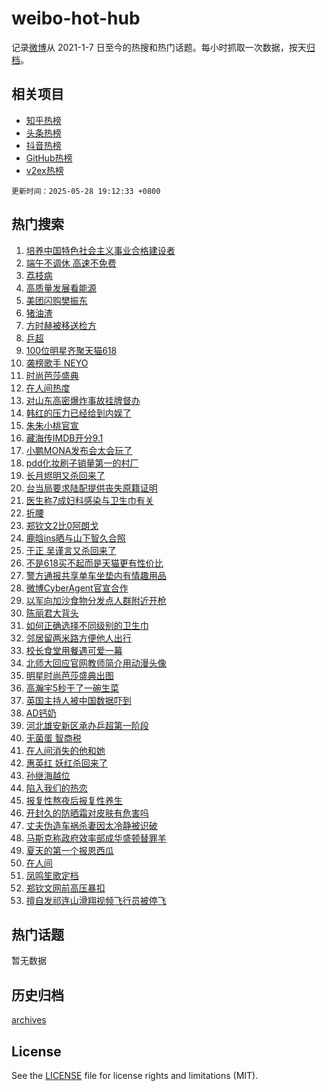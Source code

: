 # weibo-hot-hub

记录[微博](https://www.weibo.com)从 2021-1-7 日至今的热搜和热门话题。每小时抓取一次数据，按天[归档](archives)。

## 相关项目

- [知乎热榜](https://github.com/lonnyzhang423/zhihu-hot-hub)
- [头条热榜](https://github.com/lonnyzhang423/toutiao-hot-hub)
- [抖音热榜](https://github.com/lonnyzhang423/douyin-hot-hub)
- [GitHub热榜](https://github.com/lonnyzhang423/github-hot-hub)
- [v2ex热榜](https://github.com/lonnyzhang423/v2ex-hot-hub)


`更新时间：2025-05-28 19:12:33 +0800`

## 热门搜索

1. [培养中国特色社会主义事业合格建设者](https://m.weibo.cn/search?containerid=100103type%3D1%26t%3D10%26q%3D%23%E5%9F%B9%E5%85%BB%E4%B8%AD%E5%9B%BD%E7%89%B9%E8%89%B2%E7%A4%BE%E4%BC%9A%E4%B8%BB%E4%B9%89%E4%BA%8B%E4%B8%9A%E5%90%88%E6%A0%BC%E5%BB%BA%E8%AE%BE%E8%80%85%23&stream_entry_id=51&isnewpage=1&extparam=seat%3D1%26filter_type%3Drealtimehot%26stream_entry_id%3D51%26c_type%3D51%26pos%3D0%26cate%3D10103%26dgr%3D0%26q%3D%2523%25E5%259F%25B9%25E5%2585%25BB%25E4%25B8%25AD%25E5%259B%25BD%25E7%2589%25B9%25E8%2589%25B2%25E7%25A4%25BE%25E4%25BC%259A%25E4%25B8%25BB%25E4%25B9%2589%25E4%25BA%258B%25E4%25B8%259A%25E5%2590%2588%25E6%25A0%25BC%25E5%25BB%25BA%25E8%25AE%25BE%25E8%2580%2585%2523%26display_time%3D1748430752%26pre_seqid%3D1748430752308037637034)
1. [端午不调休 高速不免费](https://m.weibo.cn/search?containerid=100103type%3D1%26t%3D10%26q%3D%E7%AB%AF%E5%8D%88%E4%B8%8D%E8%B0%83%E4%BC%91+%E9%AB%98%E9%80%9F%E4%B8%8D%E5%85%8D%E8%B4%B9&stream_entry_id=31&isnewpage=1&extparam=seat%3D1%26lcate%3D5001%26pos%3D0%26q%3D%25E7%25AB%25AF%25E5%258D%2588%25E4%25B8%258D%25E8%25B0%2583%25E4%25BC%2591%2520%25E9%25AB%2598%25E9%2580%259F%25E4%25B8%258D%25E5%2585%258D%25E8%25B4%25B9%26dgr%3D0%26stream_entry_id%3D31%26band_rank%3D1%26c_type%3D31%26realpos%3D1%26cate%3D5001%26filter_type%3Drealtimehot%26flag%3D2%26display_time%3D1748430752%26pre_seqid%3D1748430752308037637034)
1. [荔枝病](https://m.weibo.cn/search?containerid=100103type%3D1%26t%3D10%26q%3D%E8%8D%94%E6%9E%9D%E7%97%85&stream_entry_id=31&isnewpage=1&extparam=seat%3D1%26lcate%3D5001%26pos%3D1%26q%3D%25E8%258D%2594%25E6%259E%259D%25E7%2597%2585%26dgr%3D0%26stream_entry_id%3D31%26band_rank%3D2%26c_type%3D31%26realpos%3D2%26cate%3D5001%26filter_type%3Drealtimehot%26flag%3D2%26display_time%3D1748430752%26pre_seqid%3D1748430752308037637034)
1. [高质量发展看能源](https://m.weibo.cn/search?containerid=100103type%3D1%26t%3D10%26q%3D%23%E9%AB%98%E8%B4%A8%E9%87%8F%E5%8F%91%E5%B1%95%E7%9C%8B%E8%83%BD%E6%BA%90%23&stream_entry_id=31&isnewpage=1&extparam=seat%3D1%26lcate%3D5001%26pos%3D2%26q%3D%2523%25E9%25AB%2598%25E8%25B4%25A8%25E9%2587%258F%25E5%258F%2591%25E5%25B1%2595%25E7%259C%258B%25E8%2583%25BD%25E6%25BA%2590%2523%26dgr%3D0%26stream_entry_id%3D31%26band_rank%3D3%26c_type%3D31%26realpos%3D3%26cate%3D5001%26filter_type%3Drealtimehot%26flag%3D1%26display_time%3D1748430752%26pre_seqid%3D1748430752308037637034)
1. [美团闪购樊振东](https://m.weibo.cn/search?containerid=100103type%3D1%26t%3D10%26q%3D%23%E7%BE%8E%E5%9B%A2%E9%97%AA%E8%B4%AD%E6%A8%8A%E6%8C%AF%E4%B8%9C%23&stream_entry_id=31&isnewpage=1&extparam=seat%3D1%26lcate%3D5001%26adid%3D287794%26topic_ad%3D1%26q%3D%2523%25E7%25BE%258E%25E5%259B%25A2%25E9%2597%25AA%25E8%25B4%25AD%25E6%25A8%258A%25E6%258C%25AF%25E4%25B8%259C%2523%26dgr%3D0%26stream_entry_id%3D31%26c_type%3D31%26filter_type%3Drealtimehot%26band_rank%3D4%26cate%3D5001%26is_ad_pos%3D1%26pos%3D3%26display_time%3D1748430752%26pre_seqid%3D1748430752308037637034)
1. [猪油渣](https://m.weibo.cn/search?containerid=100103type%3D1%26t%3D10%26q%3D%E7%8C%AA%E6%B2%B9%E6%B8%A3&stream_entry_id=31&isnewpage=1&extparam=seat%3D1%26lcate%3D5001%26pos%3D4%26q%3D%25E7%258C%25AA%25E6%25B2%25B9%25E6%25B8%25A3%26dgr%3D0%26stream_entry_id%3D31%26band_rank%3D4%26c_type%3D31%26realpos%3D4%26cate%3D5001%26filter_type%3Drealtimehot%26flag%3D0%26display_time%3D1748430752%26pre_seqid%3D1748430752308037637034)
1. [方时赫被移送检方](https://m.weibo.cn/search?containerid=100103type%3D1%26t%3D10%26q%3D%23%E6%96%B9%E6%97%B6%E8%B5%AB%E8%A2%AB%E7%A7%BB%E9%80%81%E6%A3%80%E6%96%B9%23&stream_entry_id=31&isnewpage=1&extparam=seat%3D1%26lcate%3D5001%26pos%3D5%26q%3D%2523%25E6%2596%25B9%25E6%2597%25B6%25E8%25B5%25AB%25E8%25A2%25AB%25E7%25A7%25BB%25E9%2580%2581%25E6%25A3%2580%25E6%2596%25B9%2523%26dgr%3D0%26stream_entry_id%3D31%26band_rank%3D5%26c_type%3D31%26realpos%3D5%26cate%3D5001%26filter_type%3Drealtimehot%26flag%3D1%26display_time%3D1748430752%26pre_seqid%3D1748430752308037637034)
1. [乒超](https://m.weibo.cn/search?containerid=100103type%3D1%26t%3D10%26q%3D%E4%B9%92%E8%B6%85&stream_entry_id=31&isnewpage=1&extparam=seat%3D1%26lcate%3D5001%26pos%3D6%26q%3D%25E4%25B9%2592%25E8%25B6%2585%26dgr%3D0%26stream_entry_id%3D31%26band_rank%3D6%26c_type%3D31%26realpos%3D6%26cate%3D5001%26filter_type%3Drealtimehot%26flag%3D1%26display_time%3D1748430752%26pre_seqid%3D1748430752308037637034)
1. [100位明星齐聚天猫618](https://m.weibo.cn/search?containerid=100103type%3D1%26t%3D10%26q%3D%23100%E4%BD%8D%E6%98%8E%E6%98%9F%E9%BD%90%E8%81%9A%E5%A4%A9%E7%8C%AB618%23&stream_entry_id=31&isnewpage=1&extparam=seat%3D1%26lcate%3D5001%26adid%3D287815%26topic_ad%3D1%26q%3D%2523100%25E4%25BD%258D%25E6%2598%258E%25E6%2598%259F%25E9%25BD%2590%25E8%2581%259A%25E5%25A4%25A9%25E7%258C%25AB618%2523%26dgr%3D0%26stream_entry_id%3D31%26c_type%3D31%26filter_type%3Drealtimehot%26band_rank%3D7%26cate%3D5001%26is_ad_pos%3D1%26pos%3D7%26display_time%3D1748430752%26pre_seqid%3D1748430752308037637034)
1. [袭榜歌手 NEYO](https://m.weibo.cn/search?containerid=100103type%3D1%26t%3D10%26q%3D%E8%A2%AD%E6%A6%9C%E6%AD%8C%E6%89%8B+NEYO&stream_entry_id=31&isnewpage=1&extparam=seat%3D1%26lcate%3D5001%26pos%3D8%26q%3D%25E8%25A2%25AD%25E6%25A6%259C%25E6%25AD%258C%25E6%2589%258B%2520NEYO%26dgr%3D0%26stream_entry_id%3D31%26band_rank%3D7%26c_type%3D31%26realpos%3D7%26cate%3D5001%26filter_type%3Drealtimehot%26flag%3D1%26display_time%3D1748430752%26pre_seqid%3D1748430752308037637034)
1. [时尚芭莎盛典](https://m.weibo.cn/search?containerid=100103type%3D1%26t%3D10%26q%3D%E6%97%B6%E5%B0%9A%E8%8A%AD%E8%8E%8E%E7%9B%9B%E5%85%B8&stream_entry_id=31&isnewpage=1&extparam=seat%3D1%26lcate%3D5001%26pos%3D9%26q%3D%25E6%2597%25B6%25E5%25B0%259A%25E8%258A%25AD%25E8%258E%258E%25E7%259B%259B%25E5%2585%25B8%26dgr%3D0%26stream_entry_id%3D31%26band_rank%3D8%26c_type%3D31%26realpos%3D8%26cate%3D5001%26filter_type%3Drealtimehot%26flag%3D16%26display_time%3D1748430752%26pre_seqid%3D1748430752308037637034)
1. [在人间热度](https://m.weibo.cn/search?containerid=100103type%3D1%26t%3D10%26q%3D%23%E5%9C%A8%E4%BA%BA%E9%97%B4%E7%83%AD%E5%BA%A6%23&stream_entry_id=31&isnewpage=1&extparam=seat%3D1%26lcate%3D5001%26pos%3D10%26q%3D%2523%25E5%259C%25A8%25E4%25BA%25BA%25E9%2597%25B4%25E7%2583%25AD%25E5%25BA%25A6%2523%26dgr%3D0%26stream_entry_id%3D31%26band_rank%3D9%26c_type%3D31%26realpos%3D9%26cate%3D5001%26filter_type%3Drealtimehot%26flag%3D1%26display_time%3D1748430752%26pre_seqid%3D1748430752308037637034)
1. [对山东高密爆炸事故挂牌督办](https://m.weibo.cn/search?containerid=100103type%3D1%26t%3D10%26q%3D%23%E5%AF%B9%E5%B1%B1%E4%B8%9C%E9%AB%98%E5%AF%86%E7%88%86%E7%82%B8%E4%BA%8B%E6%95%85%E6%8C%82%E7%89%8C%E7%9D%A3%E5%8A%9E%23&stream_entry_id=31&isnewpage=1&extparam=seat%3D1%26lcate%3D5001%26pos%3D11%26q%3D%2523%25E5%25AF%25B9%25E5%25B1%25B1%25E4%25B8%259C%25E9%25AB%2598%25E5%25AF%2586%25E7%2588%2586%25E7%2582%25B8%25E4%25BA%258B%25E6%2595%2585%25E6%258C%2582%25E7%2589%258C%25E7%259D%25A3%25E5%258A%259E%2523%26dgr%3D0%26stream_entry_id%3D31%26band_rank%3D10%26c_type%3D31%26realpos%3D10%26cate%3D5001%26filter_type%3Drealtimehot%26flag%3D1%26display_time%3D1748430752%26pre_seqid%3D1748430752308037637034)
1. [韩红的压力已经给到内娱了](https://m.weibo.cn/search?containerid=100103type%3D1%26t%3D10%26q%3D%E9%9F%A9%E7%BA%A2%E7%9A%84%E5%8E%8B%E5%8A%9B%E5%B7%B2%E7%BB%8F%E7%BB%99%E5%88%B0%E5%86%85%E5%A8%B1%E4%BA%86&stream_entry_id=31&isnewpage=1&extparam=seat%3D1%26lcate%3D5001%26pos%3D12%26q%3D%25E9%259F%25A9%25E7%25BA%25A2%25E7%259A%2584%25E5%258E%258B%25E5%258A%259B%25E5%25B7%25B2%25E7%25BB%258F%25E7%25BB%2599%25E5%2588%25B0%25E5%2586%2585%25E5%25A8%25B1%25E4%25BA%2586%26dgr%3D0%26stream_entry_id%3D31%26band_rank%3D11%26c_type%3D31%26realpos%3D11%26cate%3D5001%26filter_type%3Drealtimehot%26flag%3D2%26display_time%3D1748430752%26pre_seqid%3D1748430752308037637034)
1. [朱朱小桃官宣](https://m.weibo.cn/search?containerid=100103type%3D1%26t%3D10%26q%3D%23%E6%9C%B1%E6%9C%B1%E5%B0%8F%E6%A1%83%E5%AE%98%E5%AE%A3%23&stream_entry_id=31&isnewpage=1&extparam=seat%3D1%26lcate%3D5001%26pos%3D13%26q%3D%2523%25E6%259C%25B1%25E6%259C%25B1%25E5%25B0%258F%25E6%25A1%2583%25E5%25AE%2598%25E5%25AE%25A3%2523%26dgr%3D0%26stream_entry_id%3D31%26band_rank%3D12%26c_type%3D31%26realpos%3D12%26cate%3D5001%26filter_type%3Drealtimehot%26flag%3D2%26display_time%3D1748430752%26pre_seqid%3D1748430752308037637034)
1. [藏海传IMDB开分9.1](https://m.weibo.cn/search?containerid=100103type%3D1%26t%3D10%26q%3D%E8%97%8F%E6%B5%B7%E4%BC%A0IMDB%E5%BC%80%E5%88%869.1&stream_entry_id=31&isnewpage=1&extparam=seat%3D1%26lcate%3D5001%26pos%3D14%26q%3D%25E8%2597%258F%25E6%25B5%25B7%25E4%25BC%25A0IMDB%25E5%25BC%2580%25E5%2588%25869.1%26dgr%3D0%26stream_entry_id%3D31%26band_rank%3D13%26c_type%3D31%26realpos%3D13%26cate%3D5001%26filter_type%3Drealtimehot%26flag%3D0%26display_time%3D1748430752%26pre_seqid%3D1748430752308037637034)
1. [小鹏MONA发布会太会玩了](https://m.weibo.cn/search?containerid=100103type%3D1%26t%3D10%26q%3D%23%E5%B0%8F%E9%B9%8FMONA%E5%8F%91%E5%B8%83%E4%BC%9A%E5%A4%AA%E4%BC%9A%E7%8E%A9%E4%BA%86%23&stream_entry_id=31&isnewpage=1&extparam=seat%3D1%26lcate%3D5001%26pos%3D15%26q%3D%2523%25E5%25B0%258F%25E9%25B9%258FMONA%25E5%258F%2591%25E5%25B8%2583%25E4%25BC%259A%25E5%25A4%25AA%25E4%25BC%259A%25E7%258E%25A9%25E4%25BA%2586%2523%26dgr%3D0%26stream_entry_id%3D31%26band_rank%3D14%26c_type%3D31%26realpos%3D14%26cate%3D5001%26filter_type%3Drealtimehot%26flag%3D1%26display_time%3D1748430752%26pre_seqid%3D1748430752308037637034)
1. [pdd化妆刷子销量第一的村厂](https://m.weibo.cn/search?containerid=100103type%3D1%26t%3D10%26q%3D%23pdd%E5%8C%96%E5%A6%86%E5%88%B7%E5%AD%90%E9%94%80%E9%87%8F%E7%AC%AC%E4%B8%80%E7%9A%84%E6%9D%91%E5%8E%82%23&stream_entry_id=31&isnewpage=1&extparam=seat%3D1%26lcate%3D5001%26adid%3D288071%26pos%3D16%26realpos%3D15%26dgr%3D0%26stream_entry_id%3D31%26c_type%3D31%26filter_type%3Drealtimehot%26band_rank%3D15%26cate%3D5001%26q%3D%2523pdd%25E5%258C%2596%25E5%25A6%2586%25E5%2588%25B7%25E5%25AD%2590%25E9%2594%2580%25E9%2587%258F%25E7%25AC%25AC%25E4%25B8%2580%25E7%259A%2584%25E6%259D%2591%25E5%258E%2582%2523%26flag%3D1%26display_time%3D1748430752%26pre_seqid%3D1748430752308037637034)
1. [长月烬明又杀回来了](https://m.weibo.cn/search?containerid=100103type%3D1%26t%3D10%26q%3D%E9%95%BF%E6%9C%88%E7%83%AC%E6%98%8E%E5%8F%88%E6%9D%80%E5%9B%9E%E6%9D%A5%E4%BA%86&stream_entry_id=31&isnewpage=1&extparam=seat%3D1%26lcate%3D5001%26pos%3D17%26q%3D%25E9%2595%25BF%25E6%259C%2588%25E7%2583%25AC%25E6%2598%258E%25E5%258F%2588%25E6%259D%2580%25E5%259B%259E%25E6%259D%25A5%25E4%25BA%2586%26dgr%3D0%26stream_entry_id%3D31%26band_rank%3D16%26c_type%3D31%26realpos%3D16%26cate%3D5001%26filter_type%3Drealtimehot%26flag%3D0%26display_time%3D1748430752%26pre_seqid%3D1748430752308037637034)
1. [台当局要求陆配提供丧失原籍证明](https://m.weibo.cn/search?containerid=100103type%3D1%26t%3D10%26q%3D%23%E5%8F%B0%E5%BD%93%E5%B1%80%E8%A6%81%E6%B1%82%E9%99%86%E9%85%8D%E6%8F%90%E4%BE%9B%E4%B8%A7%E5%A4%B1%E5%8E%9F%E7%B1%8D%E8%AF%81%E6%98%8E%23&stream_entry_id=31&isnewpage=1&extparam=seat%3D1%26lcate%3D5001%26pos%3D18%26q%3D%2523%25E5%258F%25B0%25E5%25BD%2593%25E5%25B1%2580%25E8%25A6%2581%25E6%25B1%2582%25E9%2599%2586%25E9%2585%258D%25E6%258F%2590%25E4%25BE%259B%25E4%25B8%25A7%25E5%25A4%25B1%25E5%258E%259F%25E7%25B1%258D%25E8%25AF%2581%25E6%2598%258E%2523%26dgr%3D0%26stream_entry_id%3D31%26band_rank%3D17%26c_type%3D31%26realpos%3D17%26cate%3D5001%26filter_type%3Drealtimehot%26flag%3D0%26display_time%3D1748430752%26pre_seqid%3D1748430752308037637034)
1. [医生称7成妇科感染与卫生巾有关](https://m.weibo.cn/search?containerid=100103type%3D1%26t%3D10%26q%3D%23%E5%8C%BB%E7%94%9F%E7%A7%B07%E6%88%90%E5%A6%87%E7%A7%91%E6%84%9F%E6%9F%93%E4%B8%8E%E5%8D%AB%E7%94%9F%E5%B7%BE%E6%9C%89%E5%85%B3%23&stream_entry_id=31&isnewpage=1&extparam=seat%3D1%26lcate%3D5001%26pos%3D19%26q%3D%2523%25E5%258C%25BB%25E7%2594%259F%25E7%25A7%25B07%25E6%2588%2590%25E5%25A6%2587%25E7%25A7%2591%25E6%2584%259F%25E6%259F%2593%25E4%25B8%258E%25E5%258D%25AB%25E7%2594%259F%25E5%25B7%25BE%25E6%259C%2589%25E5%2585%25B3%2523%26dgr%3D0%26stream_entry_id%3D31%26band_rank%3D18%26c_type%3D31%26realpos%3D18%26cate%3D5001%26filter_type%3Drealtimehot%26flag%3D0%26display_time%3D1748430752%26pre_seqid%3D1748430752308037637034)
1. [折腰](https://m.weibo.cn/search?containerid=100103type%3D1%26t%3D10%26q%3D%E6%8A%98%E8%85%B0&stream_entry_id=31&isnewpage=1&extparam=seat%3D1%26lcate%3D5001%26pos%3D20%26q%3D%25E6%258A%2598%25E8%2585%25B0%26dgr%3D0%26stream_entry_id%3D31%26band_rank%3D19%26c_type%3D31%26realpos%3D19%26cate%3D5001%26filter_type%3Drealtimehot%26flag%3D1%26display_time%3D1748430752%26pre_seqid%3D1748430752308037637034)
1. [郑钦文2比0阿朗戈](https://m.weibo.cn/search?containerid=100103type%3D1%26t%3D10%26q%3D%23%E9%83%91%E9%92%A6%E6%96%872%E6%AF%940%E9%98%BF%E6%9C%97%E6%88%88%23&stream_entry_id=31&isnewpage=1&extparam=seat%3D1%26lcate%3D5001%26pos%3D21%26q%3D%2523%25E9%2583%2591%25E9%2592%25A6%25E6%2596%25872%25E6%25AF%25940%25E9%2598%25BF%25E6%259C%2597%25E6%2588%2588%2523%26dgr%3D0%26stream_entry_id%3D31%26band_rank%3D20%26c_type%3D31%26realpos%3D20%26cate%3D5001%26filter_type%3Drealtimehot%26flag%3D1%26display_time%3D1748430752%26pre_seqid%3D1748430752308037637034)
1. [鹿晗ins晒与山下智久合照](https://m.weibo.cn/search?containerid=100103type%3D1%26t%3D10%26q%3D%23%E9%B9%BF%E6%99%97ins%E6%99%92%E4%B8%8E%E5%B1%B1%E4%B8%8B%E6%99%BA%E4%B9%85%E5%90%88%E7%85%A7%23&stream_entry_id=31&isnewpage=1&extparam=seat%3D1%26lcate%3D5001%26pos%3D22%26q%3D%2523%25E9%25B9%25BF%25E6%2599%2597ins%25E6%2599%2592%25E4%25B8%258E%25E5%25B1%25B1%25E4%25B8%258B%25E6%2599%25BA%25E4%25B9%2585%25E5%2590%2588%25E7%2585%25A7%2523%26dgr%3D0%26stream_entry_id%3D31%26band_rank%3D21%26c_type%3D31%26realpos%3D21%26cate%3D5001%26filter_type%3Drealtimehot%26flag%3D2%26display_time%3D1748430752%26pre_seqid%3D1748430752308037637034)
1. [于正 吴谨言又杀回来了](https://m.weibo.cn/search?containerid=100103type%3D1%26t%3D10%26q%3D%E4%BA%8E%E6%AD%A3+%E5%90%B4%E8%B0%A8%E8%A8%80%E5%8F%88%E6%9D%80%E5%9B%9E%E6%9D%A5%E4%BA%86&stream_entry_id=31&isnewpage=1&extparam=seat%3D1%26lcate%3D5001%26pos%3D23%26q%3D%25E4%25BA%258E%25E6%25AD%25A3%2520%25E5%2590%25B4%25E8%25B0%25A8%25E8%25A8%2580%25E5%258F%2588%25E6%259D%2580%25E5%259B%259E%25E6%259D%25A5%25E4%25BA%2586%26dgr%3D0%26stream_entry_id%3D31%26band_rank%3D22%26c_type%3D31%26realpos%3D22%26cate%3D5001%26filter_type%3Drealtimehot%26flag%3D1%26display_time%3D1748430752%26pre_seqid%3D1748430752308037637034)
1. [不是618买不起而是天猫更有性价比](https://m.weibo.cn/search?containerid=100103type%3D1%26t%3D10%26q%3D%23%E4%B8%8D%E6%98%AF618%E4%B9%B0%E4%B8%8D%E8%B5%B7%E8%80%8C%E6%98%AF%E5%A4%A9%E7%8C%AB%E6%9B%B4%E6%9C%89%E6%80%A7%E4%BB%B7%E6%AF%94%23&stream_entry_id=31&isnewpage=1&extparam=seat%3D1%26lcate%3D5001%26pos%3D24%26q%3D%2523%25E4%25B8%258D%25E6%2598%25AF618%25E4%25B9%25B0%25E4%25B8%258D%25E8%25B5%25B7%25E8%2580%258C%25E6%2598%25AF%25E5%25A4%25A9%25E7%258C%25AB%25E6%259B%25B4%25E6%259C%2589%25E6%2580%25A7%25E4%25BB%25B7%25E6%25AF%2594%2523%26dgr%3D0%26stream_entry_id%3D31%26band_rank%3D23%26c_type%3D31%26realpos%3D23%26cate%3D5001%26filter_type%3Drealtimehot%26flag%3D1%26display_time%3D1748430752%26pre_seqid%3D1748430752308037637034)
1. [警方通报共享单车坐垫内有情趣用品](https://m.weibo.cn/search?containerid=100103type%3D1%26t%3D10%26q%3D%23%E8%AD%A6%E6%96%B9%E9%80%9A%E6%8A%A5%E5%85%B1%E4%BA%AB%E5%8D%95%E8%BD%A6%E5%9D%90%E5%9E%AB%E5%86%85%E6%9C%89%E6%83%85%E8%B6%A3%E7%94%A8%E5%93%81%23&stream_entry_id=31&isnewpage=1&extparam=seat%3D1%26lcate%3D5001%26pos%3D25%26q%3D%2523%25E8%25AD%25A6%25E6%2596%25B9%25E9%2580%259A%25E6%258A%25A5%25E5%2585%25B1%25E4%25BA%25AB%25E5%258D%2595%25E8%25BD%25A6%25E5%259D%2590%25E5%259E%25AB%25E5%2586%2585%25E6%259C%2589%25E6%2583%2585%25E8%25B6%25A3%25E7%2594%25A8%25E5%2593%2581%2523%26dgr%3D0%26stream_entry_id%3D31%26band_rank%3D24%26c_type%3D31%26realpos%3D24%26cate%3D5001%26filter_type%3Drealtimehot%26flag%3D0%26display_time%3D1748430752%26pre_seqid%3D1748430752308037637034)
1. [微博CyberAgent官宣合作](https://m.weibo.cn/search?containerid=100103type%3D1%26t%3D10%26q%3D%23%E5%BE%AE%E5%8D%9ACyberAgent%E5%AE%98%E5%AE%A3%E5%90%88%E4%BD%9C%23&stream_entry_id=31&isnewpage=1&extparam=seat%3D1%26lcate%3D5001%26pos%3D26%26q%3D%2523%25E5%25BE%25AE%25E5%258D%259ACyberAgent%25E5%25AE%2598%25E5%25AE%25A3%25E5%2590%2588%25E4%25BD%259C%2523%26dgr%3D0%26stream_entry_id%3D31%26band_rank%3D25%26c_type%3D31%26realpos%3D25%26cate%3D5001%26filter_type%3Drealtimehot%26flag%3D1%26display_time%3D1748430752%26pre_seqid%3D1748430752308037637034)
1. [以军向加沙食物分发点人群附近开枪](https://m.weibo.cn/search?containerid=100103type%3D1%26t%3D10%26q%3D%23%E4%BB%A5%E5%86%9B%E5%90%91%E5%8A%A0%E6%B2%99%E9%A3%9F%E7%89%A9%E5%88%86%E5%8F%91%E7%82%B9%E4%BA%BA%E7%BE%A4%E9%99%84%E8%BF%91%E5%BC%80%E6%9E%AA%23&stream_entry_id=31&isnewpage=1&extparam=seat%3D1%26lcate%3D5001%26pos%3D27%26q%3D%2523%25E4%25BB%25A5%25E5%2586%259B%25E5%2590%2591%25E5%258A%25A0%25E6%25B2%2599%25E9%25A3%259F%25E7%2589%25A9%25E5%2588%2586%25E5%258F%2591%25E7%2582%25B9%25E4%25BA%25BA%25E7%25BE%25A4%25E9%2599%2584%25E8%25BF%2591%25E5%25BC%2580%25E6%259E%25AA%2523%26dgr%3D0%26stream_entry_id%3D31%26band_rank%3D26%26c_type%3D31%26realpos%3D26%26cate%3D5001%26filter_type%3Drealtimehot%26flag%3D1%26display_time%3D1748430752%26pre_seqid%3D1748430752308037637034)
1. [陈丽君大背头](https://m.weibo.cn/search?containerid=100103type%3D1%26t%3D10%26q%3D%E9%99%88%E4%B8%BD%E5%90%9B%E5%A4%A7%E8%83%8C%E5%A4%B4&stream_entry_id=31&isnewpage=1&extparam=seat%3D1%26lcate%3D5001%26pos%3D28%26q%3D%25E9%2599%2588%25E4%25B8%25BD%25E5%2590%259B%25E5%25A4%25A7%25E8%2583%258C%25E5%25A4%25B4%26dgr%3D0%26stream_entry_id%3D31%26band_rank%3D27%26c_type%3D31%26realpos%3D27%26cate%3D5001%26filter_type%3Drealtimehot%26flag%3D1%26display_time%3D1748430752%26pre_seqid%3D1748430752308037637034)
1. [如何正确选择不同级别的卫生巾](https://m.weibo.cn/search?containerid=100103type%3D1%26t%3D10%26q%3D%E5%A6%82%E4%BD%95%E6%AD%A3%E7%A1%AE%E9%80%89%E6%8B%A9%E4%B8%8D%E5%90%8C%E7%BA%A7%E5%88%AB%E7%9A%84%E5%8D%AB%E7%94%9F%E5%B7%BE&stream_entry_id=31&isnewpage=1&extparam=seat%3D1%26lcate%3D5001%26flag%3D1%26band_rank%3D28%26realpos%3D28%26dgr%3D0%26stream_entry_id%3D31%26c_type%3D31%26is_ai_ask%3D1%26q%3D%25E5%25A6%2582%25E4%25BD%2595%25E6%25AD%25A3%25E7%25A1%25AE%25E9%2580%2589%25E6%258B%25A9%25E4%25B8%258D%25E5%2590%258C%25E7%25BA%25A7%25E5%2588%25AB%25E7%259A%2584%25E5%258D%25AB%25E7%2594%259F%25E5%25B7%25BE%26cate%3D5001%26filter_type%3Drealtimehot%26pos%3D29%26display_time%3D1748430752%26pre_seqid%3D1748430752308037637034)
1. [邻居留两米路方便他人出行](https://m.weibo.cn/search?containerid=100103type%3D1%26t%3D10%26q%3D%E9%82%BB%E5%B1%85%E7%95%99%E4%B8%A4%E7%B1%B3%E8%B7%AF%E6%96%B9%E4%BE%BF%E4%BB%96%E4%BA%BA%E5%87%BA%E8%A1%8C&stream_entry_id=31&isnewpage=1&extparam=seat%3D1%26lcate%3D5001%26pos%3D30%26q%3D%25E9%2582%25BB%25E5%25B1%2585%25E7%2595%2599%25E4%25B8%25A4%25E7%25B1%25B3%25E8%25B7%25AF%25E6%2596%25B9%25E4%25BE%25BF%25E4%25BB%2596%25E4%25BA%25BA%25E5%2587%25BA%25E8%25A1%258C%26dgr%3D0%26stream_entry_id%3D31%26band_rank%3D29%26c_type%3D31%26realpos%3D29%26cate%3D5001%26filter_type%3Drealtimehot%26flag%3D1%26display_time%3D1748430752%26pre_seqid%3D1748430752308037637034)
1. [校长食堂用餐遇可爱一幕](https://m.weibo.cn/search?containerid=100103type%3D1%26t%3D10%26q%3D%E6%A0%A1%E9%95%BF%E9%A3%9F%E5%A0%82%E7%94%A8%E9%A4%90%E9%81%87%E5%8F%AF%E7%88%B1%E4%B8%80%E5%B9%95&stream_entry_id=31&isnewpage=1&extparam=seat%3D1%26lcate%3D5001%26pos%3D31%26q%3D%25E6%25A0%25A1%25E9%2595%25BF%25E9%25A3%259F%25E5%25A0%2582%25E7%2594%25A8%25E9%25A4%2590%25E9%2581%2587%25E5%258F%25AF%25E7%2588%25B1%25E4%25B8%2580%25E5%25B9%2595%26dgr%3D0%26stream_entry_id%3D31%26band_rank%3D30%26c_type%3D31%26realpos%3D30%26cate%3D5001%26filter_type%3Drealtimehot%26flag%3D1%26display_time%3D1748430752%26pre_seqid%3D1748430752308037637034)
1. [北师大回应官网教师简介用动漫头像](https://m.weibo.cn/search?containerid=100103type%3D1%26t%3D10%26q%3D%23%E5%8C%97%E5%B8%88%E5%A4%A7%E5%9B%9E%E5%BA%94%E5%AE%98%E7%BD%91%E6%95%99%E5%B8%88%E7%AE%80%E4%BB%8B%E7%94%A8%E5%8A%A8%E6%BC%AB%E5%A4%B4%E5%83%8F%23&stream_entry_id=31&isnewpage=1&extparam=seat%3D1%26lcate%3D5001%26pos%3D32%26q%3D%2523%25E5%258C%2597%25E5%25B8%2588%25E5%25A4%25A7%25E5%259B%259E%25E5%25BA%2594%25E5%25AE%2598%25E7%25BD%2591%25E6%2595%2599%25E5%25B8%2588%25E7%25AE%2580%25E4%25BB%258B%25E7%2594%25A8%25E5%258A%25A8%25E6%25BC%25AB%25E5%25A4%25B4%25E5%2583%258F%2523%26dgr%3D0%26stream_entry_id%3D31%26band_rank%3D31%26c_type%3D31%26realpos%3D31%26cate%3D5001%26filter_type%3Drealtimehot%26flag%3D1%26display_time%3D1748430752%26pre_seqid%3D1748430752308037637034)
1. [明星时尚芭莎盛典出图](https://m.weibo.cn/search?containerid=100103type%3D1%26t%3D10%26q%3D%23%E6%98%8E%E6%98%9F%E6%97%B6%E5%B0%9A%E8%8A%AD%E8%8E%8E%E7%9B%9B%E5%85%B8%E5%87%BA%E5%9B%BE%23&stream_entry_id=31&isnewpage=1&extparam=seat%3D1%26lcate%3D5001%26pos%3D33%26q%3D%2523%25E6%2598%258E%25E6%2598%259F%25E6%2597%25B6%25E5%25B0%259A%25E8%258A%25AD%25E8%258E%258E%25E7%259B%259B%25E5%2585%25B8%25E5%2587%25BA%25E5%259B%25BE%2523%26dgr%3D0%26stream_entry_id%3D31%26band_rank%3D32%26c_type%3D31%26realpos%3D32%26cate%3D5001%26filter_type%3Drealtimehot%26flag%3D0%26display_time%3D1748430752%26pre_seqid%3D1748430752308037637034)
1. [高瀚宇5秒干了一碗生菜](https://m.weibo.cn/search?containerid=100103type%3D1%26t%3D10%26q%3D%E9%AB%98%E7%80%9A%E5%AE%875%E7%A7%92%E5%B9%B2%E4%BA%86%E4%B8%80%E7%A2%97%E7%94%9F%E8%8F%9C&stream_entry_id=31&isnewpage=1&extparam=seat%3D1%26lcate%3D5001%26pos%3D34%26q%3D%25E9%25AB%2598%25E7%2580%259A%25E5%25AE%25875%25E7%25A7%2592%25E5%25B9%25B2%25E4%25BA%2586%25E4%25B8%2580%25E7%25A2%2597%25E7%2594%259F%25E8%258F%259C%26dgr%3D0%26stream_entry_id%3D31%26band_rank%3D33%26c_type%3D31%26realpos%3D33%26cate%3D5001%26filter_type%3Drealtimehot%26flag%3D1%26display_time%3D1748430752%26pre_seqid%3D1748430752308037637034)
1. [英国主持人被中国数据吓到](https://m.weibo.cn/search?containerid=100103type%3D1%26t%3D10%26q%3D%E8%8B%B1%E5%9B%BD%E4%B8%BB%E6%8C%81%E4%BA%BA%E8%A2%AB%E4%B8%AD%E5%9B%BD%E6%95%B0%E6%8D%AE%E5%90%93%E5%88%B0&stream_entry_id=31&isnewpage=1&extparam=seat%3D1%26lcate%3D5001%26pos%3D35%26q%3D%25E8%258B%25B1%25E5%259B%25BD%25E4%25B8%25BB%25E6%258C%2581%25E4%25BA%25BA%25E8%25A2%25AB%25E4%25B8%25AD%25E5%259B%25BD%25E6%2595%25B0%25E6%258D%25AE%25E5%2590%2593%25E5%2588%25B0%26dgr%3D0%26stream_entry_id%3D31%26band_rank%3D34%26c_type%3D31%26realpos%3D34%26cate%3D5001%26filter_type%3Drealtimehot%26flag%3D1%26display_time%3D1748430752%26pre_seqid%3D1748430752308037637034)
1. [AD钙奶](https://m.weibo.cn/search?containerid=100103type%3D1%26t%3D10%26q%3DAD%E9%92%99%E5%A5%B6&stream_entry_id=31&isnewpage=1&extparam=seat%3D1%26lcate%3D5001%26pos%3D36%26q%3DAD%25E9%2592%2599%25E5%25A5%25B6%26dgr%3D0%26stream_entry_id%3D31%26band_rank%3D35%26c_type%3D31%26realpos%3D35%26cate%3D5001%26filter_type%3Drealtimehot%26flag%3D0%26display_time%3D1748430752%26pre_seqid%3D1748430752308037637034)
1. [河北雄安新区承办乒超第一阶段](https://m.weibo.cn/search?containerid=100103type%3D1%26t%3D10%26q%3D%23%E6%B2%B3%E5%8C%97%E9%9B%84%E5%AE%89%E6%96%B0%E5%8C%BA%E6%89%BF%E5%8A%9E%E4%B9%92%E8%B6%85%E7%AC%AC%E4%B8%80%E9%98%B6%E6%AE%B5%23&stream_entry_id=31&isnewpage=1&extparam=seat%3D1%26lcate%3D5001%26pos%3D37%26q%3D%2523%25E6%25B2%25B3%25E5%258C%2597%25E9%259B%2584%25E5%25AE%2589%25E6%2596%25B0%25E5%258C%25BA%25E6%2589%25BF%25E5%258A%259E%25E4%25B9%2592%25E8%25B6%2585%25E7%25AC%25AC%25E4%25B8%2580%25E9%2598%25B6%25E6%25AE%25B5%2523%26dgr%3D0%26stream_entry_id%3D31%26band_rank%3D36%26c_type%3D31%26realpos%3D36%26cate%3D5001%26filter_type%3Drealtimehot%26flag%3D1%26display_time%3D1748430752%26pre_seqid%3D1748430752308037637034)
1. [无菌蛋 智商税](https://m.weibo.cn/search?containerid=100103type%3D1%26t%3D10%26q%3D%E6%97%A0%E8%8F%8C%E8%9B%8B+%E6%99%BA%E5%95%86%E7%A8%8E&stream_entry_id=31&isnewpage=1&extparam=seat%3D1%26lcate%3D5001%26pos%3D38%26q%3D%25E6%2597%25A0%25E8%258F%258C%25E8%259B%258B%2520%25E6%2599%25BA%25E5%2595%2586%25E7%25A8%258E%26dgr%3D0%26stream_entry_id%3D31%26band_rank%3D37%26c_type%3D31%26realpos%3D37%26cate%3D5001%26filter_type%3Drealtimehot%26flag%3D0%26display_time%3D1748430752%26pre_seqid%3D1748430752308037637034)
1. [在人间消失的他和她](https://m.weibo.cn/search?containerid=100103type%3D1%26t%3D10%26q%3D%E5%9C%A8%E4%BA%BA%E9%97%B4%E6%B6%88%E5%A4%B1%E7%9A%84%E4%BB%96%E5%92%8C%E5%A5%B9&stream_entry_id=31&isnewpage=1&extparam=seat%3D1%26lcate%3D5001%26pos%3D39%26q%3D%25E5%259C%25A8%25E4%25BA%25BA%25E9%2597%25B4%25E6%25B6%2588%25E5%25A4%25B1%25E7%259A%2584%25E4%25BB%2596%25E5%2592%258C%25E5%25A5%25B9%26dgr%3D0%26stream_entry_id%3D31%26band_rank%3D38%26c_type%3D31%26realpos%3D38%26cate%3D5001%26filter_type%3Drealtimehot%26flag%3D1%26display_time%3D1748430752%26pre_seqid%3D1748430752308037637034)
1. [惠英红 妖红杀回来了](https://m.weibo.cn/search?containerid=100103type%3D1%26t%3D10%26q%3D%E6%83%A0%E8%8B%B1%E7%BA%A2+%E5%A6%96%E7%BA%A2%E6%9D%80%E5%9B%9E%E6%9D%A5%E4%BA%86&stream_entry_id=31&isnewpage=1&extparam=seat%3D1%26lcate%3D5001%26pos%3D40%26q%3D%25E6%2583%25A0%25E8%258B%25B1%25E7%25BA%25A2%2520%25E5%25A6%2596%25E7%25BA%25A2%25E6%259D%2580%25E5%259B%259E%25E6%259D%25A5%25E4%25BA%2586%26dgr%3D0%26stream_entry_id%3D31%26band_rank%3D39%26c_type%3D31%26realpos%3D39%26cate%3D5001%26filter_type%3Drealtimehot%26flag%3D1%26display_time%3D1748430752%26pre_seqid%3D1748430752308037637034)
1. [孙继海越位](https://m.weibo.cn/search?containerid=100103type%3D1%26t%3D10%26q%3D%23%E5%AD%99%E7%BB%A7%E6%B5%B7%E8%B6%8A%E4%BD%8D%23&stream_entry_id=31&isnewpage=1&extparam=seat%3D1%26lcate%3D5001%26adid%3D288061%26pos%3D41%26realpos%3D40%26dgr%3D0%26stream_entry_id%3D31%26c_type%3D31%26filter_type%3Drealtimehot%26band_rank%3D40%26cate%3D5001%26q%3D%2523%25E5%25AD%2599%25E7%25BB%25A7%25E6%25B5%25B7%25E8%25B6%258A%25E4%25BD%258D%2523%26flag%3D0%26display_time%3D1748430752%26pre_seqid%3D1748430752308037637034)
1. [陷入我们的热恋](https://m.weibo.cn/search?containerid=100103type%3D1%26t%3D10%26q%3D%E9%99%B7%E5%85%A5%E6%88%91%E4%BB%AC%E7%9A%84%E7%83%AD%E6%81%8B&stream_entry_id=31&isnewpage=1&extparam=seat%3D1%26lcate%3D5001%26pos%3D42%26q%3D%25E9%2599%25B7%25E5%2585%25A5%25E6%2588%2591%25E4%25BB%25AC%25E7%259A%2584%25E7%2583%25AD%25E6%2581%258B%26dgr%3D0%26stream_entry_id%3D31%26band_rank%3D41%26c_type%3D31%26realpos%3D41%26cate%3D5001%26filter_type%3Drealtimehot%26flag%3D1%26display_time%3D1748430752%26pre_seqid%3D1748430752308037637034)
1. [报复性熬夜后报复性养生](https://m.weibo.cn/search?containerid=100103type%3D1%26t%3D10%26q%3D%E6%8A%A5%E5%A4%8D%E6%80%A7%E7%86%AC%E5%A4%9C%E5%90%8E%E6%8A%A5%E5%A4%8D%E6%80%A7%E5%85%BB%E7%94%9F&stream_entry_id=31&isnewpage=1&extparam=seat%3D1%26lcate%3D5001%26pos%3D43%26q%3D%25E6%258A%25A5%25E5%25A4%258D%25E6%2580%25A7%25E7%2586%25AC%25E5%25A4%259C%25E5%2590%258E%25E6%258A%25A5%25E5%25A4%258D%25E6%2580%25A7%25E5%2585%25BB%25E7%2594%259F%26dgr%3D0%26stream_entry_id%3D31%26band_rank%3D42%26c_type%3D31%26realpos%3D42%26cate%3D5001%26filter_type%3Drealtimehot%26flag%3D1%26display_time%3D1748430752%26pre_seqid%3D1748430752308037637034)
1. [开封久的防晒霜对皮肤有危害吗](https://m.weibo.cn/search?containerid=100103type%3D1%26t%3D10%26q%3D%E5%BC%80%E5%B0%81%E4%B9%85%E7%9A%84%E9%98%B2%E6%99%92%E9%9C%9C%E5%AF%B9%E7%9A%AE%E8%82%A4%E6%9C%89%E5%8D%B1%E5%AE%B3%E5%90%97&stream_entry_id=31&isnewpage=1&extparam=seat%3D1%26lcate%3D5001%26flag%3D1%26band_rank%3D43%26realpos%3D43%26dgr%3D0%26stream_entry_id%3D31%26c_type%3D31%26is_ai_ask%3D1%26q%3D%25E5%25BC%2580%25E5%25B0%2581%25E4%25B9%2585%25E7%259A%2584%25E9%2598%25B2%25E6%2599%2592%25E9%259C%259C%25E5%25AF%25B9%25E7%259A%25AE%25E8%2582%25A4%25E6%259C%2589%25E5%258D%25B1%25E5%25AE%25B3%25E5%2590%2597%26cate%3D5001%26filter_type%3Drealtimehot%26pos%3D44%26display_time%3D1748430752%26pre_seqid%3D1748430752308037637034)
1. [丈夫伪造车祸杀妻因太冷静被识破](https://m.weibo.cn/search?containerid=100103type%3D1%26t%3D10%26q%3D%23%E4%B8%88%E5%A4%AB%E4%BC%AA%E9%80%A0%E8%BD%A6%E7%A5%B8%E6%9D%80%E5%A6%BB%E5%9B%A0%E5%A4%AA%E5%86%B7%E9%9D%99%E8%A2%AB%E8%AF%86%E7%A0%B4%23&stream_entry_id=31&isnewpage=1&extparam=seat%3D1%26lcate%3D5001%26pos%3D45%26q%3D%2523%25E4%25B8%2588%25E5%25A4%25AB%25E4%25BC%25AA%25E9%2580%25A0%25E8%25BD%25A6%25E7%25A5%25B8%25E6%259D%2580%25E5%25A6%25BB%25E5%259B%25A0%25E5%25A4%25AA%25E5%2586%25B7%25E9%259D%2599%25E8%25A2%25AB%25E8%25AF%2586%25E7%25A0%25B4%2523%26dgr%3D0%26stream_entry_id%3D31%26band_rank%3D44%26c_type%3D31%26realpos%3D44%26cate%3D5001%26filter_type%3Drealtimehot%26flag%3D0%26display_time%3D1748430752%26pre_seqid%3D1748430752308037637034)
1. [马斯克称政府效率部成华盛顿替罪羊](https://m.weibo.cn/search?containerid=100103type%3D1%26t%3D10%26q%3D%23%E9%A9%AC%E6%96%AF%E5%85%8B%E7%A7%B0%E6%94%BF%E5%BA%9C%E6%95%88%E7%8E%87%E9%83%A8%E6%88%90%E5%8D%8E%E7%9B%9B%E9%A1%BF%E6%9B%BF%E7%BD%AA%E7%BE%8A%23&stream_entry_id=31&isnewpage=1&extparam=seat%3D1%26lcate%3D5001%26pos%3D46%26q%3D%2523%25E9%25A9%25AC%25E6%2596%25AF%25E5%2585%258B%25E7%25A7%25B0%25E6%2594%25BF%25E5%25BA%259C%25E6%2595%2588%25E7%258E%2587%25E9%2583%25A8%25E6%2588%2590%25E5%258D%258E%25E7%259B%259B%25E9%25A1%25BF%25E6%259B%25BF%25E7%25BD%25AA%25E7%25BE%258A%2523%26dgr%3D0%26stream_entry_id%3D31%26band_rank%3D45%26c_type%3D31%26realpos%3D45%26cate%3D5001%26filter_type%3Drealtimehot%26flag%3D0%26display_time%3D1748430752%26pre_seqid%3D1748430752308037637034)
1. [夏天的第一个报恩西瓜](https://m.weibo.cn/search?containerid=100103type%3D1%26t%3D10%26q%3D%E5%A4%8F%E5%A4%A9%E7%9A%84%E7%AC%AC%E4%B8%80%E4%B8%AA%E6%8A%A5%E6%81%A9%E8%A5%BF%E7%93%9C&stream_entry_id=31&isnewpage=1&extparam=seat%3D1%26lcate%3D5001%26pos%3D47%26q%3D%25E5%25A4%258F%25E5%25A4%25A9%25E7%259A%2584%25E7%25AC%25AC%25E4%25B8%2580%25E4%25B8%25AA%25E6%258A%25A5%25E6%2581%25A9%25E8%25A5%25BF%25E7%2593%259C%26dgr%3D0%26stream_entry_id%3D31%26band_rank%3D46%26c_type%3D31%26realpos%3D46%26cate%3D5001%26filter_type%3Drealtimehot%26flag%3D1%26display_time%3D1748430752%26pre_seqid%3D1748430752308037637034)
1. [在人间](https://m.weibo.cn/search?containerid=100103type%3D1%26t%3D10%26q%3D%E5%9C%A8%E4%BA%BA%E9%97%B4&stream_entry_id=31&isnewpage=1&extparam=seat%3D1%26lcate%3D5001%26pos%3D48%26q%3D%25E5%259C%25A8%25E4%25BA%25BA%25E9%2597%25B4%26dgr%3D0%26stream_entry_id%3D31%26band_rank%3D47%26c_type%3D31%26realpos%3D47%26cate%3D5001%26filter_type%3Drealtimehot%26flag%3D1%26display_time%3D1748430752%26pre_seqid%3D1748430752308037637034)
1. [凤鸣笙歌定档](https://m.weibo.cn/search?containerid=100103type%3D1%26t%3D10%26q%3D%E5%87%A4%E9%B8%A3%E7%AC%99%E6%AD%8C%E5%AE%9A%E6%A1%A3&stream_entry_id=31&isnewpage=1&extparam=seat%3D1%26lcate%3D5001%26pos%3D49%26q%3D%25E5%2587%25A4%25E9%25B8%25A3%25E7%25AC%2599%25E6%25AD%258C%25E5%25AE%259A%25E6%25A1%25A3%26dgr%3D0%26stream_entry_id%3D31%26band_rank%3D48%26c_type%3D31%26realpos%3D48%26cate%3D5001%26filter_type%3Drealtimehot%26flag%3D1%26display_time%3D1748430752%26pre_seqid%3D1748430752308037637034)
1. [郑钦文网前高压暴扣](https://m.weibo.cn/search?containerid=100103type%3D1%26t%3D10%26q%3D%23%E9%83%91%E9%92%A6%E6%96%87%E7%BD%91%E5%89%8D%E9%AB%98%E5%8E%8B%E6%9A%B4%E6%89%A3%23&stream_entry_id=31&isnewpage=1&extparam=seat%3D1%26lcate%3D5001%26pos%3D50%26q%3D%2523%25E9%2583%2591%25E9%2592%25A6%25E6%2596%2587%25E7%25BD%2591%25E5%2589%258D%25E9%25AB%2598%25E5%258E%258B%25E6%259A%25B4%25E6%2589%25A3%2523%26dgr%3D0%26stream_entry_id%3D31%26band_rank%3D49%26c_type%3D31%26realpos%3D49%26cate%3D5001%26filter_type%3Drealtimehot%26flag%3D1%26display_time%3D1748430752%26pre_seqid%3D1748430752308037637034)
1. [擅自发祁连山滑翔视频飞行员被停飞](https://m.weibo.cn/search?containerid=100103type%3D1%26t%3D10%26q%3D%23%E6%93%85%E8%87%AA%E5%8F%91%E7%A5%81%E8%BF%9E%E5%B1%B1%E6%BB%91%E7%BF%94%E8%A7%86%E9%A2%91%E9%A3%9E%E8%A1%8C%E5%91%98%E8%A2%AB%E5%81%9C%E9%A3%9E%23&stream_entry_id=31&isnewpage=1&extparam=seat%3D1%26lcate%3D5001%26pos%3D51%26q%3D%2523%25E6%2593%2585%25E8%2587%25AA%25E5%258F%2591%25E7%25A5%2581%25E8%25BF%259E%25E5%25B1%25B1%25E6%25BB%2591%25E7%25BF%2594%25E8%25A7%2586%25E9%25A2%2591%25E9%25A3%259E%25E8%25A1%258C%25E5%2591%2598%25E8%25A2%25AB%25E5%2581%259C%25E9%25A3%259E%2523%26dgr%3D0%26stream_entry_id%3D31%26band_rank%3D50%26c_type%3D31%26realpos%3D50%26cate%3D5001%26filter_type%3Drealtimehot%26flag%3D0%26display_time%3D1748430752%26pre_seqid%3D1748430752308037637034)

## 热门话题

暂无数据

## 历史归档

[archives](archives)

## License

See the [LICENSE](LICENSE) file for license rights and limitations (MIT).
